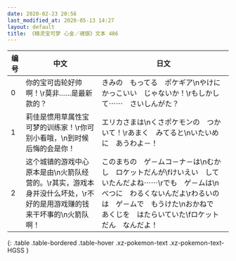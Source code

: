 ```yaml
---
date: 2020-02-23 20:56
last_modified_at: 2020-05-13 14:27
layout: default
title: 《精灵宝可梦 心金／魂银》文本 486
---
```

| 编号 | 中文 | 日文 |
| ---- | ---- | ---- |
| 0 | 你的宝可齿轮好帅啊！\r莫非……是最新款的？ | きみの　もってる　ポケギア\nやけに　かっこいい　じゃないか！\rもしかして⋯⋯　さいしんがた？ |
| 1 | 莉佳是惯用草属性宝可梦的训练家！\r你可别小看哦，\n到时候后悔的会是你！ | エリカさまは\nくさポケモンの　つかいて！\rあまく　みてると\nいたいめに　あうわよ－！ |
| 2 | 这个城镇的游戏中心原本是由\n火箭队经营的。\r其实，游戏本身并没什么坏处，\r不好的是用游戏赚的钱来干坏事的\n火箭队啊！ | このまちの　ゲ－ムコ－ナ－は\nむかし　ロケットだんが\fけいえい　していたんだよね⋯⋯\rでも　ゲ－ムは\nべつに　わるくないんだよ\rわるいのは　ゲ－ムで　もうけた\nおかねで　あくじを　はたらいていた\fロケットだん　なんだよ！ |
{: .table .table-bordered .table-hover .xz-pokemon-text .xz-pokemon-text-HGSS }